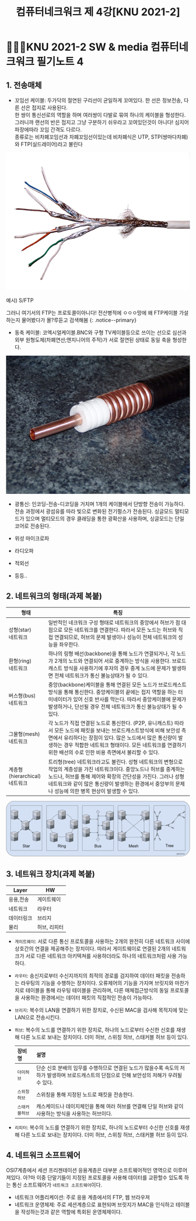 ﻿---
title: 컴퓨터네크워크 제 4강[KNU 2021-2]
categories:
  - KNU
tags:
  - Network
toc: true
---  

# 👨‍💻🏫KNU 2021-2 SW & media 컴퓨터네크워크 필기노트 4

## 1. 전송매체

- 꼬임선 케이블: 두가닥의 절연된 구리선이 균일하게 꼬여있다. 한 선은 정보전송, 다른 선은 접지로 사용된다.<br> 한 쌍이 통신선로의 역할을 하며 여러쌍이 다발로 묶여 하나의 케이블을 형성한다. 그러니까 랜선의 반은 접지고 그냥 구분하기 쉬우라고 꼬여있던것이 아니다! 심지어 파장에따라 꼬임 간격도 다르다.<br> 종류로는 비차폐꼬임선과 차폐꼬임선이있는데 비차폐식은 UTP, STP(쌍마다차폐)와 FTP(실드레이어)라고 불린다

![cn1](/assets/img/cn1.jpg)

예시) S/FTP
  
그러니 여기서의 FTP는 프로토콜이아니다! 전산병적에 ㅇㅇㅇ망에 왜 FTP케이블 가설하는지 물어봤다가 몰?루듣고 검색해봄 
{: .notice--primary} 

- 동축 케이블: 코엑시얼케이블.BNC와 구형 TV케이블등으로 쓰이는 선으로 심선과 외부 원형도체(차폐연선;엔지니어의 주적)가 서로 절연된 상태로 동일 축을 형성한다.

![cn2](/assets/img/cn2.jpg)

- 광통신: 인코딩-전송-디코딩을 거치며 1개의 케이블에서 단방향 전송이 가능하다. 전송 과정에서 광섬유를 따라 빛으로 변화된 전기펄스가 전송된다. 싱글모드 멀티모드가 있으며 멀티모드의 경우 클래딩을 통한 광확산을 사용하며, 싱글모드는 단일 코어로 전송된다.

- 위성 마이크로파
- 라디오파
- 적외선
- 등등..
  
## 2. 네트워크의 형태(과제 복붙)

|형태|특징|
|-|-|
|성형(star)<br>네트워크|일반적인 네크워크 구성 형태로 네트워크의 중앙에서 허브가 점 대 점으로 모든 네트워크를 연결한다. 따라서 모든 노드는 허브와 직접 연결되므로, 허브의 문제 발생이나 성능이 전체 네트워크의 성능을 좌우한다.|
|환형(ring)<br>네트워크|하나의 링형 배선(backbone)을 통해 노드가 연결되거나, 각 노드가 2개의 노드와 연결되어 서로 중계하는 방식을 사용한다. 브로드캐스트 방식을 사용하기에 후자의 경우 중계 노드에 문제가 발생하면 전체 네트워크가 통신 불능상태가 될 수 있다.|
|버스형(bus)<br>네트워크|중앙(backbone)케이블을 통해 연결된 모든 노드가 브로드캐스트 방식을 통해 통신한다. 중앙케이블의 끝에는 접지 역할을 하는 터미네이터가 있어 신호 반사를 막는다. 따라서 중앙케이블에 문제가 발생하거나, 단선될 경우 전체 네트워크가 통신 불능상태가 될 수 있다.  |
|그물형(mesh)<br>네트워크|각 노드가 직접 연결된 노드로 통신한다. (P2P, 유니캐스트) 따라서 모든 노드에 패킷을 보내는 브로드캐스트방식에 비해 보안성 측면에서 유리하다는 장점이 있다. 많은 노드에서 많은 통신량이 발생하는 경우 적합한 네트워크 형태이다. 모든 네트워크를 연결하기 위한 배선의 수로 인한 비용 측면에서 불리할 수 있다. |
|계층형(hierarchical)<br>네트워크|트리형(tree) 네트워크라고도 불린다. 성형 네트워크의 변형으로 작업의 계층성을 가진 네트워크이다. 중앙노드나 허브를 중계하는 노드나, 허브를 통해 제어와 확장의 간단성을 가진다. 그러나 성형 네트워크와 같이 많은 통신량이 발생하는 환경에서 중앙부의 문제나 성능에 의한 병목 현상이 발생할 수 있다.|

![cn3](/assets/img/cn3.jpg)

## 3. 네트워크 장치(과제 복붙)

|Layer|HW|
|-|-|
|응용,전송|게이트웨이|
|네트워크|라우터|
|데이터링크|브리지|
|물리|허브, 리피터|

- `게이트웨이`: 서로 다른 통신 프로토콜을 사용하는 2개의 완전히 다른 네트워크 사이에 상호간의 연결을 제공해주는 장치이다. 따라서 게이트웨이로 연결된 2개의 네트워크가 서로 다른 네트워크 아키텍쳐를 사용하더라도 하나의 네트워크처럼 사용 가능하다.  
- `라우터`: 송신지로부터 수신지까지의 최적의 경로를 검지하여 데이터 패킷을 전송하는 라우팅의 기능을 수행하는 장치이다. 오류제어의 기능을 가지며 브릿지와 마찬가지로 테이블을 통해 라우팅 테이블을 관리하며, 다른 매체접근방식의 동일 프로토콜을 사용하는 환경에서는 데이터 패킷의 직접적인 전송이 가능하다. 
- `브리지`: 복수의 LAN을 연결하기 위한 장치로, 수신된 MAC을 검사해 목적지에 맞는 LAN으로 전송시킨다.
- `허브`: 복수의 노드를 연결하기 위한 장치로, 하나의 노드로부터 수신한 신호를 재생해 다른 노드로 보내는 장치이다. 더미 허브, 스위칭 허브, 스태커블 허브 등이 있다.
 
  |장비명|설명|
  |-|-|
  |`더미허브`|단순 신호 분배의 임무를 수행하므로 연결된 노드가 많을수록 속도의 저하가 발생하며 브로드캐스트의 단점으로 인해 보안성의 저해가 우려될 수 있다. |
  |`스위칭허브`|스위칭을 통해 지정된 노드로 패킷을 전송한다.|
  |`스태커블허브`|캐스케이드나 데이지체인을 통해 여러 허브를 연결해 단일 허브와 같이 사용하는 방식을 사용하는 허브이다.|

- `리피터`: 복수의 노드를 연결하기 위한 장치로, 하나의 노드로부터 수신한 신호를 재생해 다른 노드로 보내는 장치이다. 더미 허브, 스위칭 허브, 스태커블 허브 등이 있다.

## 4. 네트워크 소프트웨어
OSI7계층에서 세션 프리젠테이션 응용계층은 대부분 소프트웨어적인 영역으로 이루어져있다. 아?마
이중 단말기들이 지정된 프로토콜을 사용해 데이터를 교환할수 있도록 하는 통신 소프트웨어가 `네트워크 소프트웨어`이다.

- 네트워크 어플리케이션: 주로 응용 계층에서의 FTP, 웹 브라우져
- 네트워크 운영체제: 주로 세션계층으로 표현되며 브릿지가 MAC을 인식하고 테이블을 작성하는것과 같은 역할에 특회된 운영체제이다. 